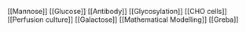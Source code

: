 [[Mannose]]
[[Glucose]]
[[Antibody]]
[[Glycosylation]]
[[CHO cells]]
[[Perfusion culture]]
[[Galactose]]
[[Mathematical Modelling]]
[[Greba]]
